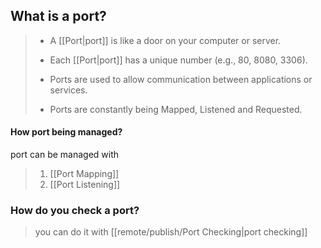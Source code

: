 ## What is a port?

> - A [[Port|port]] is like a door on your computer or server.
>     
> - Each [[Port|port]] has a unique number (e.g., 80, 8080, 3306).
>     
> - Ports are used to allow communication between applications or services.
> 	
> - Ports are constantly being Mapped, Listened and Requested.


#### **How port being managed?**
port can be managed with
>1. [[Port Mapping]]
>2. [[Port Listening]]

 ### **How do you check a port?**
> you can do it with [[remote/publish/Port Checking|port checking]]
